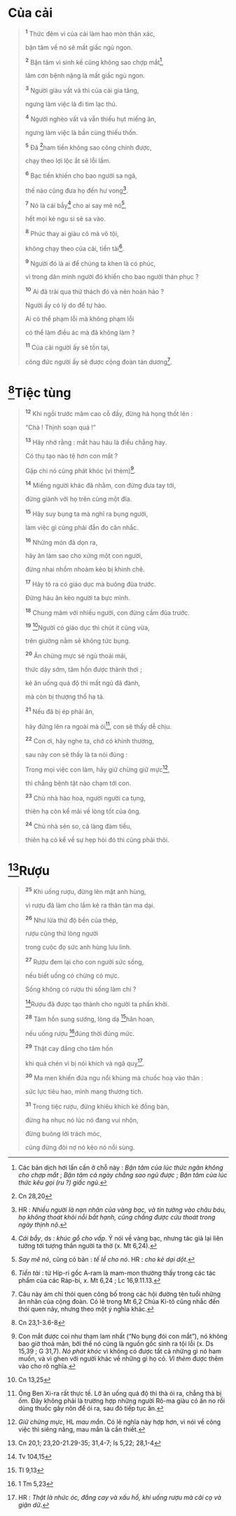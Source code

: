 # Của cải

> <sup><b>1</b></sup> Thức đêm vì của cải làm hao mòn thân xác,
>
> bận tâm về nó sẽ mất giấc ngủ ngon.
>
> <sup><b>2</b></sup> Bận tâm vì sinh kế cũng không sao chợp mắt[^1-c7391c00-5269-4dd5-9e72-a63f6f0a868a],
>
> lâm cơn bệnh nặng là mất giấc ngủ ngon.
>
> <sup><b>3</b></sup> Người giàu vất vả thì của cải gia tăng,
>
> ngưng làm việc là đi tìm lạc thú.
>
> <sup><b>4</b></sup> Người nghèo vất vả vẫn thiếu hụt miếng ăn,
>
> ngưng làm việc là bần cùng thiếu thốn.
>
> <sup><b>5</b></sup> Đã [^1@-c7391c00-5269-4dd5-9e72-a63f6f0a868a]ham tiền không sao công chính được,
>
> chạy theo lợi lộc ắt sẽ lỗi lầm.
>
> <sup><b>6</b></sup> Bạc tiền khiến cho bao người sa ngã,
>
> thế nào cũng đưa họ đến hư vong[^2-c7391c00-5269-4dd5-9e72-a63f6f0a868a].
>
> <sup><b>7</b></sup> Nó là cái bẫy[^3-c7391c00-5269-4dd5-9e72-a63f6f0a868a] cho ai say mê nó[^4-c7391c00-5269-4dd5-9e72-a63f6f0a868a],
>
> hết mọi kẻ ngu si sẽ sa vào.
>
> <sup><b>8</b></sup> Phúc thay ai giàu có mà vô tội,
>
> không chạy theo của cải, tiền tài[^5-c7391c00-5269-4dd5-9e72-a63f6f0a868a].
>
> <sup><b>9</b></sup> Người đó là ai để chúng ta khen là có phúc,
>
> vì trong dân mình người đó khiến cho bao người thán phục ?
>
> <sup><b>10</b></sup> Ai đã trải qua thử thách đó và nên hoàn hảo ?
>
> Người ấy có lý do để tự hào.
>
> Ai có thể phạm lỗi mà không phạm lỗi
>
> có thể làm điều ác mà đã không làm ?
>
> <sup><b>11</b></sup> Của cải người ấy sẽ tồn tại,
>
> công đức người ấy sẽ được cộng đoàn tán dương[^6-c7391c00-5269-4dd5-9e72-a63f6f0a868a].

# [^2@-c7391c00-5269-4dd5-9e72-a63f6f0a868a]Tiệc tùng

> <sup><b>12</b></sup> Khi ngồi trước mâm cao cỗ đầy, đừng hả họng thốt lên :
>
> “Chà ! Thịnh soạn quá !”
>
> <sup><b>13</b></sup> Hãy nhớ rằng : mắt hau háu là điều chẳng hay.
>
> Có thụ tạo nào tệ hơn con mắt ?
>
> Gặp chi nó cũng phát khóc (vì thèm)[^7-c7391c00-5269-4dd5-9e72-a63f6f0a868a].
>
> <sup><b>14</b></sup> Miếng người khác đã nhằm, con đừng đưa tay tới,
>
> đừng giành với họ trên cùng một đĩa.
>
> <sup><b>15</b></sup> Hãy suy bụng ta mà nghĩ ra bụng người,
>
> làm việc gì cũng phải đắn đo cân nhắc.
>
> <sup><b>16</b></sup> Những món đã dọn ra,
>
> hãy ăn làm sao cho xứng một con người,
>
> đừng nhai nhồm nhoàm kẻo bị khinh chê.
>
> <sup><b>17</b></sup> Hãy tỏ ra có giáo dục mà buông đũa trước.
>
> Đừng háu ăn kẻo người ta bực mình.
>
> <sup><b>18</b></sup> Chung mâm với nhiều người, con đừng cầm đũa trước.
>
> <sup><b>19</b></sup> [^3@-c7391c00-5269-4dd5-9e72-a63f6f0a868a]Người có giáo dục thì chút ít cũng vừa,
>
> trên giường nằm sẽ không tức bụng.
>
> <sup><b>20</b></sup> Ăn chừng mực sẽ ngủ thoải mái,
>
> thức dậy sớm, tâm hồn được thảnh thơi ;
>
> kẻ ăn uống quá độ thì mất ngủ đã đành,
>
> mà còn bị thượng thổ hạ tả.
>
> <sup><b>21</b></sup> Nếu đã bị ép phải ăn,
>
> hãy đứng lên ra ngoài mà ói[^8-c7391c00-5269-4dd5-9e72-a63f6f0a868a], con sẽ thấy dễ chịu.
>
> <sup><b>22</b></sup> Con ơi, hãy nghe ta, chớ có khinh thường,
>
> sau này con sẽ thấy là ta nói đúng :
>
> Trong mọi việc con làm, hãy giữ chừng giữ mực[^9-c7391c00-5269-4dd5-9e72-a63f6f0a868a],
>
> thì chẳng bệnh tật nào chạm tới con.
>
> <sup><b>23</b></sup> Chủ nhà hào hoa, người người ca tụng,
>
> thiên hạ còn kể mãi về lòng tốt của ông.
>
> <sup><b>24</b></sup> Chủ nhà sẻn so, cả làng đàm tiếu,
>
> thiên hạ có kể về sự hẹp hòi đó thì cũng phải thôi.

# [^4@-c7391c00-5269-4dd5-9e72-a63f6f0a868a]Rượu

> <sup><b>25</b></sup> Khi uống rượu, đừng lên mặt anh hùng,
>
> vì rượu đã làm cho lắm kẻ ra thân tàn ma dại.
>
> <sup><b>26</b></sup> Như lửa thử độ bền của thép,
>
> rượu cũng thử lòng người
>
> trong cuộc đọ sức anh hùng lưu linh.
>
> <sup><b>27</b></sup> Rượu đem lại cho con người sức sống,
>
> nếu biết uống có chừng có mực.
>
> Sống không có rượu thì sống làm chi ?
>
> [^5@-c7391c00-5269-4dd5-9e72-a63f6f0a868a]Rượu đã được tạo thành cho người ta phấn khởi.
>
> <sup><b>28</b></sup> Tâm hồn sung sướng, lòng dạ [^6@-c7391c00-5269-4dd5-9e72-a63f6f0a868a]hân hoan,
>
> nếu uống rượu [^7@-c7391c00-5269-4dd5-9e72-a63f6f0a868a]đúng thời đúng mức.
>
> <sup><b>29</b></sup> Thật cay đắng cho tâm hồn
>
> khi quá chén vì bị nói khích và ngã quỵ[^10-c7391c00-5269-4dd5-9e72-a63f6f0a868a].
>
> <sup><b>30</b></sup> Ma men khiến đứa ngu nổi khùng mà chuốc hoạ vào thân :
>
> sức lực tiêu hao, mình mang thương tích.
>
> <sup><b>31</b></sup> Trong tiệc rượu, đừng khiêu khích kẻ đồng bàn,
>
> đừng hạ nhục nó lúc nó đang vui nhộn,
>
> đừng buông lời trách móc,
>
> cũng đừng đòi nợ nó kẻo nó nổi sùng.

[^1-c7391c00-5269-4dd5-9e72-a63f6f0a868a]: Các bản dịch hơi lấn cấn ở chỗ này : *Bận tâm của lúc thức ngăn không cho chợp mắt* ; *Bận tâm cả ngày chẳng sao ngủ được* ; *Bận tâm của lúc thức kêu gọi (ru ?) giấc ngủ*.
[^2-c7391c00-5269-4dd5-9e72-a63f6f0a868a]: HR : *Nhiều người là nạn nhân của vàng bạc, và tin tưởng vào châu báu, họ không thoát khỏi nỗi bất hạnh, cũng chẳng được cứu thoát trong ngày thịnh nộ*.
[^3-c7391c00-5269-4dd5-9e72-a63f6f0a868a]: *Cái bẫy*, ds : *khúc gỗ cho vấp*. Ý nói về vàng bạc, nhưng tác giả lại liên tưởng tới tượng thần người ta thờ (x. Mt 6,24).
[^4-c7391c00-5269-4dd5-9e72-a63f6f0a868a]: *Say mê nó*, cũng có bản : *tế lễ cho nó*. HR : *cho kẻ dại dột*.
[^5-c7391c00-5269-4dd5-9e72-a63f6f0a868a]: *Tiền tài* : từ Híp-ri gốc A-ram là mam-mon thường thấy trong các tác phẩm của các Ráp-bi, x. Mt 6,24 ; Lc 16,9.11.13.
[^6-c7391c00-5269-4dd5-9e72-a63f6f0a868a]: Câu này ám chỉ thói quen công bố trong các hội đường tên tuổi những ân nhân của cộng đoàn. Có lẽ trong Mt 6,2 Chúa Ki-tô cũng nhắc đến thói quen này, nhưng theo một ý nghĩa khác.
[^7-c7391c00-5269-4dd5-9e72-a63f6f0a868a]: Con mắt được coi như tham lam nhất (“No bụng đói con mắt”), nó không bao giờ thoả mãn, bởi thế nó cũng là nguồn gốc sinh ra tội lỗi (x. Ds 15,39 ; G 31,7). *Nó phát khóc* vì không có được tất cả những gì nó ham muốn, và vì ghen với người khác về những gì họ có. *Vì thèm* được thêm vào cho rõ nghĩa.
[^8-c7391c00-5269-4dd5-9e72-a63f6f0a868a]: Ông Ben Xi-ra rất thực tế. Lỡ ăn uống quá độ thì thà ói ra, chẳng thà bị ốm. Đây không phải là trường hợp những người Rô-ma giàu có ăn no rồi dùng thuốc gây nôn để ói ra, sau đó tiếp tục ăn.
[^9-c7391c00-5269-4dd5-9e72-a63f6f0a868a]: *Giữ chừng mực*, HL *mau mắn*. Có lẽ nghĩa này hợp hơn, vì nói về công việc thì siêng năng, mau mắn là cần thiết.
[^10-c7391c00-5269-4dd5-9e72-a63f6f0a868a]: HR : *Thật là nhức óc, đắng cay và xấu hổ, khi uống rượu mà cãi cọ và giận dữ*.
[^1@-c7391c00-5269-4dd5-9e72-a63f6f0a868a]: Cn 28,20
[^2@-c7391c00-5269-4dd5-9e72-a63f6f0a868a]: Cn 23,1-3.6-8
[^3@-c7391c00-5269-4dd5-9e72-a63f6f0a868a]: Cn 13,25
[^4@-c7391c00-5269-4dd5-9e72-a63f6f0a868a]: Cn 20,1; 23,20-21.29-35; 31,4-7; Is 5,22; 28,1-4
[^5@-c7391c00-5269-4dd5-9e72-a63f6f0a868a]: Tv 104,15
[^6@-c7391c00-5269-4dd5-9e72-a63f6f0a868a]: Tl 9,13
[^7@-c7391c00-5269-4dd5-9e72-a63f6f0a868a]: 1 Tm 5,23